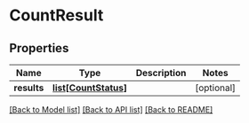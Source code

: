 # CountResult

## Properties
Name | Type | Description | Notes
------------ | ------------- | ------------- | -------------
**results** | [**list[CountStatus]**](CountStatus.md) |  | [optional] 

[[Back to Model list]](../README.md#documentation-for-models) [[Back to API list]](../README.md#documentation-for-api-endpoints) [[Back to README]](../README.md)

